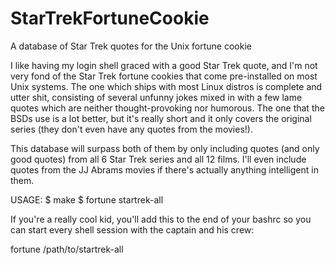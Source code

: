 # StarTrekFortuneCookie
A database of Star Trek quotes for the Unix fortune cookie

I like having my login shell graced with a good Star Trek quote,
and I'm not very fond of the Star Trek fortune cookies that come
pre-installed on most Unix systems.  The one which ships with most
Linux distros is complete and utter shit, consisting of several unfunny
jokes mixed in with a few lame quotes which are neither thought-provoking
nor humorous.   The one that the BSDs use is a lot better, but it's really
short and it only covers the original series (they don't even have any quotes
from the movies!).

This database will surpass both of them by only including quotes (and only good
quotes) from all 6 Star Trek series and all 12 films.  I'll even include quotes
from the JJ Abrams movies if there's actually anything intelligent in them.

USAGE:
$ make
$ fortune startrek-all

If you're a really cool kid, you'll add this to the end of your bashrc so you
can start every shell session with the captain and his crew:

fortune /path/to/startrek-all
